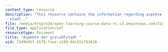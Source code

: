 ```yaml
---
content_type: resource
description: "This resource contains the information regarding aspekte der gro\xDF\
  stadt ."
file: /media/https%3A/open-learning-course-data-rc.s3.amazonaws.com/21g-401-german-i-fall-2008/7349b45f5b78faaea18084c551f93620_MIT21G_401F08_groastadt.pdf
file_type: application/pdf
resourcetype: Document
title: "Aspekte der gro\xDFstadt "
uid: 7349b45f-5b78-faae-a180-84c551f93620
---
```

